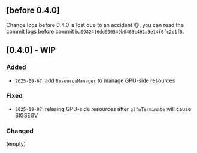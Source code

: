 ## [before 0.4.0]
Change logs before 0.4.0 is lost due to an accident 🙃, you can read the commit logs before commit `ba0982416dd896549b0463c461a3e14f0fc2c1f8`.

## [0.4.0] - WIP
### Added
- `2025-09-07`: add `ResourceManager` to manage GPU-side resources

### Fixed
- `2025-09-07`: relasing GPU-side resources after `glfwTerminate` will cause SIGSEGV

### Changed
(empty)
